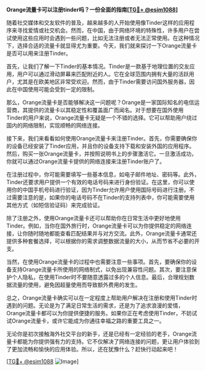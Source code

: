**Orange流量卡可以注册tinder吗？一份全面的指南[[TG💪+ @esim1088](https://t.me/s/esim1088)]**

随着社交媒体和交友软件的普及，越来越多的人开始使用像Tinder这样的应用程序来寻找爱情或社交机会。然而，在中国，由于网络环境的特殊性，许多用户在尝试使用这些应用时会遇到一些问题，比如无法注册或者无法正常使用。在这种情况下，选择合适的流量卡就显得尤为重要。今天，我们就来探讨一下Orange流量卡是否可以用来注册Tinder。

首先，让我们了解一下Tinder的基本情况。Tinder是一款基于地理位置的交友应用，用户可以通过滑动屏幕来匹配附近的人。它在全球范围内拥有大量的活跃用户，尤其是在欧美地区非常受欢迎。然而，由于Tinder需要访问国外服务器，因此在中国使用可能会受到一定的限制。

那么，Orange流量卡是否能够解决这一问题呢？Orange是一家国际知名的电信运营商，其提供的流量卡以其稳定性和覆盖面广而闻名。对于想要在国外使用Tinder的用户来说，Orange流量卡无疑是一个不错的选择。它可以帮助用户绕过国内的网络限制，实现顺畅的网络连接。

接下来，我们来看看如何使用Orange流量卡来注册Tinder。首先，你需要确保你的设备已经安装了Tinder应用，并且你的设备支持下载和安装外国的应用程序。然后，购买一张Orange流量卡，并按照说明书上的步骤激活它。一旦激活成功，你就可以通过Orange流量卡提供的网络连接来注册Tinder账户了。

在注册过程中，你可能需要填写一些基本信息，如电子邮件地址、密码等。此外，Tinder还要求用户提供一个有效的电话号码来进行身份验证。在这里，你可以使用你的中国手机号码进行验证，因为Tinder允许用户使用国际号码进行注册。不过需要注意的是，如果你的电话号码不在Tinder的支持列表中，你可能需要使用其他方式（如短信验证码）来完成验证。

除了注册之外，使用Orange流量卡还可以帮助你在日常生活中更好地使用Tinder。例如，当你在国外旅行时，Orange流量卡可以为你提供稳定的网络连接，让你随时随地都能查看匹配结果并与对方交流。此外，Orange流量卡通常还提供多种套餐选择，可以根据你的需求调整数据流量的大小，从而节省不必要的开支。

当然，在使用Orange流量卡的过程中也需要注意一些事项。首先，要确保你的设备支持Orange流量卡所使用的网络制式，以免出现兼容性问题。其次，要注意保护个人隐私，在使用Tinder时不要随意透露过多的个人信息。最后，合理规划数据流量的使用，避免因超量使用而导致额外费用的发生。

总之，Orange流量卡确实可以在一定程度上帮助用户解决在注册和使用Tinder时遇到的问题。无论是为了满足日常生活的需求，还是为了追求浪漫的爱情，Orange流量卡都可以为你提供便捷的服务。如果你正在考虑使用Tinder，不妨试试Orange流量卡，或许它能成为你通往幸福之路的重要工具之一。

无论你是初次接触海外社交平台的新手，还是已经有一定经验的老手，Orange流量卡都能为你提供强有力的支持。它不仅解决了网络连接的问题，更让用户体验到了更加流畅和愉快的应用体验。所以，还在犹豫什么？赶快行动起来吧！

[[TG💪+ @esim1088](https://t.me/s/esim1088) ![Image](https://i.postimg.cc/4NQfJmqS/Snipaste-2025-05-13-00-14-12.png)]